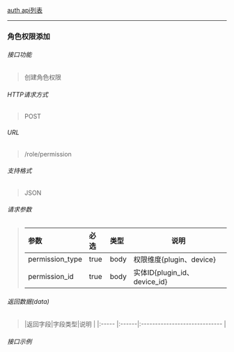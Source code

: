 [auth api列表](./README.md)

---
### 角色权限添加
###### 接口功能
> 创建角色权限

###### HTTP请求方式
> POST
###### URL
>  /role/permission
###### 支持格式
> JSON


###### 请求参数
> |参数|必选|类型|说明|
> |:-----  |:-------|:-----|-----                               |
> |permission_type|true|body|权限维度{plugin、device}|
> |permission_id|true|body|实体ID{plugin_id、device_id}|


###### 返回数据(data)
> |返回字段|字段类型|说明                              |
|:-----   |:------|:-----------------------------   |


###### 接口示例

